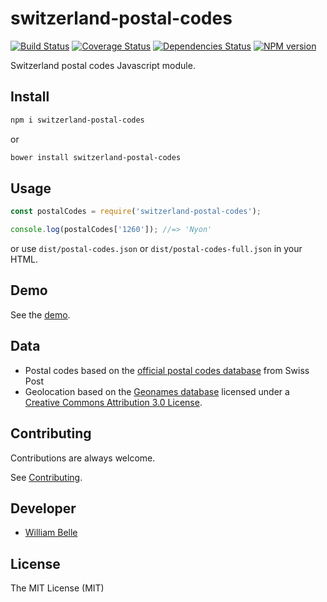 switzerland-postal-codes
========================

[![Build Status][github-actions-image]][github-actions-url]
[![Coverage Status][coverage-image]][coverage-url]
[![Dependencies Status][librariesio-image]][librariesio-url]
[![NPM version][npm-image]][npm-url]

Switzerland postal codes Javascript module.

Install
-------

```bash
npm i switzerland-postal-codes
```

or

```bash
bower install switzerland-postal-codes
```

Usage
-----

```js
const postalCodes = require('switzerland-postal-codes');

console.log(postalCodes['1260']); //=> 'Nyon'
```

or use `dist/postal-codes.json` or `dist/postal-codes-full.json` in your HTML.

Demo
----

See the [demo](https://williambelle.github.io/switzerland-postal-codes/).

Data
----

* Postal codes based on the [official postal codes database][1] from Swiss Post
* Geolocation based on the [Geonames database][2] licensed under a [Creative
  Commons Attribution 3.0 License][3].

Contributing
------------

Contributions are always welcome.

See [Contributing](CONTRIBUTING.md).

Developer
---------

* [William Belle](https://github.com/williambelle)

License
-------

The MIT License (MIT)

[1]: https://www.post.ch/en/business/a-z-of-subjects/maintaining-customer-addresses/address-master-data
[2]: http://www.geonames.org/
[3]: http://creativecommons.org/licenses/by/3.0/
[npm-image]: https://img.shields.io/npm/v/switzerland-postal-codes.svg
[npm-url]: https://www.npmjs.com/package/switzerland-postal-codes
[github-actions-image]: https://github.com/williambelle/switzerland-postal-codes/workflows/Build/badge.svg
[github-actions-url]: https://github.com/williambelle/switzerland-postal-codes/actions
[coverage-image]: https://coveralls.io/repos/github/williambelle/switzerland-postal-codes/badge.svg
[coverage-url]: https://coveralls.io/github/williambelle/switzerland-postal-codes
[librariesio-image]: https://img.shields.io/librariesio/github/williambelle/switzerland-postal-codes
[librariesio-url]: https://libraries.io/github/williambelle/switzerland-postal-codes
